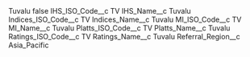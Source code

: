 <?xml version="1.0" encoding="UTF-8"?>
<CustomMetadata xmlns="http://soap.sforce.com/2006/04/metadata" xmlns:xsi="http://www.w3.org/2001/XMLSchema-instance" xmlns:xsd="http://www.w3.org/2001/XMLSchema">
    <label>Tuvalu</label>
    <protected>false</protected>
    <values>
        <field>IHS_ISO_Code__c</field>
        <value xsi:type="xsd:string">TV</value>
    </values>
    <values>
        <field>IHS_Name__c</field>
        <value xsi:type="xsd:string">Tuvalu</value>
    </values>
    <values>
        <field>Indices_ISO_Code__c</field>
        <value xsi:type="xsd:string">TV</value>
    </values>
    <values>
        <field>Indices_Name__c</field>
        <value xsi:type="xsd:string">Tuvalu</value>
    </values>
    <values>
        <field>MI_ISO_Code__c</field>
        <value xsi:type="xsd:string">TV</value>
    </values>
    <values>
        <field>MI_Name__c</field>
        <value xsi:type="xsd:string">Tuvalu</value>
    </values>
    <values>
        <field>Platts_ISO_Code__c</field>
        <value xsi:type="xsd:string">TV</value>
    </values>
    <values>
        <field>Platts_Name__c</field>
        <value xsi:type="xsd:string">Tuvalu</value>
    </values>
    <values>
        <field>Ratings_ISO_Code__c</field>
        <value xsi:type="xsd:string">TV</value>
    </values>
    <values>
        <field>Ratings_Name__c</field>
        <value xsi:type="xsd:string">Tuvalu</value>
    </values>
    <values>
        <field>Referral_Region__c</field>
        <value xsi:type="xsd:string">Asia_Pacific</value>
    </values>
</CustomMetadata>
